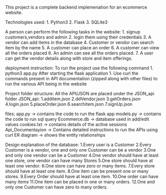This project is a complete backend implemenation for an ecommerce website.

Technologies used:
    1. Python3
    2. Flask
    3. SQLite3
 
 
A person can perform the following tasks in the website:
    1. signup customers,vendors and admin 
    2. login them using their credentials 
    3. A vendor can add items in the database
    4. Customer or vendor can search item by the name 
    5. A customer can place an order
    6. A customer can view all the orders placed
    6. An admin can see all the orders placed.
    7. A user can get the vendor details along with store and item offerings.

deployment instruction:
To run the project use the following command
    1. python3 app.py
After starting the flask application
    1. Use curl the commands present in API documentation (zipped along with other files) to run the various API being in the website

Project folder structure:
All the API/JSON are placed under the JSON_api folder
JSON_api:
    1.additem.json
    2.ddVendor.json
    3.getOrders.json
    4.login.json
    5.placeOrder.json
    6.searchitem.json
    7.signUp.json

files:
    app.py -> contains the code to run the flask app
    models.py -> contains the code to run sql query 
    Ecommerce.db -> database used in add/edit values
    cookies.txt -> contains details of the active sessions 
    Api_Documentayion -> Contains detailed instructions to run the APIs using curl
    ER diagram -> shows the entity relationships

Design explanation of the database:
    1.Every user is a Customer
    2.Every Customer is a vendor, one and only one Customer can be a vendor
    3.One and only one vendor can be a Customer
    4.One vendor should have at least one store, one vendor can have many Stores
    5.One store should have at least one vendor. 
    6.One store can have zero or many items.
    7.Every store should have at least one item.
    8.One item can be present one or many stores.
    9.Every Order should have at least one item.
    10.One order can have many items
    11.One item can be placed in one or many orders.
    12.One and only one Customer can have zero to many orders. 
